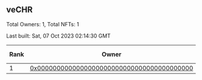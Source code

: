 ## veCHR

Total Owners: 1, Total NFTs: 1

Last built: Sat, 07 Oct 2023 02:14:30 GMT

| Rank | Owner | Voting Power | Influence | NFTs Id |
| --- | --- | --- | --- | --- |
  | 1 | [0x0000000000000000000000000000000000000000](https://debank.com/profile/0x0000000000000000000000000000000000000000?chain=arb) | 0 | 0.00000% | 1 |